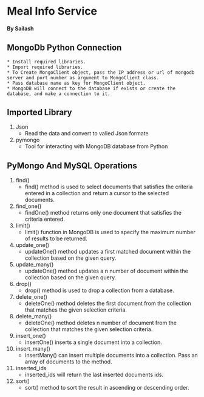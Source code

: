 # Meal Info Service
#### By Sailash

## MongoDb Python Connection
    * Install required libraries.
    * Import required libraries.
    * To Create MongoClient object, pass the IP address or url of mongodb server and port number as argument to MongoClient class.
    * Pass database name as key for MongoClient object.
    * MongoDB will connect to the database if exists or create the database, and make a connection to it.

## Imported Library
1. Json
    * Read the data and convert to valied Json formate
2. pymongo
    * Tool for interacting with MongoDB database from Python

## PyMongo And MySQL Operations
1. find()
    * find() method is used to select documents that satisfies the criteria entered in a collection and return a cursor to the selected documents.
2. find_one()
    * findOne() method returns only one document that satisfies the criteria entered.
3. limit()
    * limit() function in MongoDB is used to specify the maximum number of results to be returned.
4. update_one()
    * updateOne() method updates a first matched document within the collection based on the given query.
5. update_many()
    * updateOne() method updates a n number of document within the collection based on the given query.
6. drop()
    * drop() method is used to drop a collection from a database.
7. delete_one()
    * deleteOne() method deletes the first document from the collection that matches the given selection criteria.
8. delete_many()
    * deleteOne() method deletes n number of document from the collection that matches the given selection criteria.
9. insert_one()
    * insertOne() inserts a single document into a collection.
10. insert_many()
    * insertMany() can insert multiple documents into a collection. Pass an array of documents to the method.
11. inserted_ids
    * inserted_ids will return the last inserted documents ids.
12. sort()
    * sort() method to sort the result in ascending or descending order.
